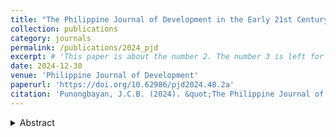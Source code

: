 ```yaml
---
title: "The Philippine Journal of Development in the Early 21st Century (2002–2023)"
collection: publications
category: journals
permalink: /publications/2024_pjd
excerpt: # 'This paper is about the number 2. The number 3 is left for future work.'
date: 2024-12-30
venue: 'Philippine Journal of Development'
paperurl: 'https://doi.org/10.62986/pjd2024.48.2a'
citation: 'Punongbayan, J.C.B. (2024). &quot;The Philippine Journal of Development in the Early 21st Century (2002–2023).&quot; <i>Philippine Journal of Development </i> 48(2).'
---
```

<details>
<summary>Abstract</summary>
As the _Philippine Journal of Development_ (PJD) celebrates its 50th anniversary in 2024, this paper reviews all articles published in the journal from 2002 to 2023 and analyzes trends in topics, authorship, and methodologies. Over the past two decades, the PJD has primarily featured studies on international economics, agriculture, health, and public economics, with contributions largely from Filipino and multidisciplinary authors. Despite its longstanding role in socioeconomic policy research, the PJD faces challenges in terms of visibility and impact. This paper recommends covering more timely and urgent development topics, such as education and climate change, alongside the adoption of modern methodologies. It also highlights the importance of increasing publication frequency and engaging more actively with the public to enhance the journal’s relevance and reach.
</details>
